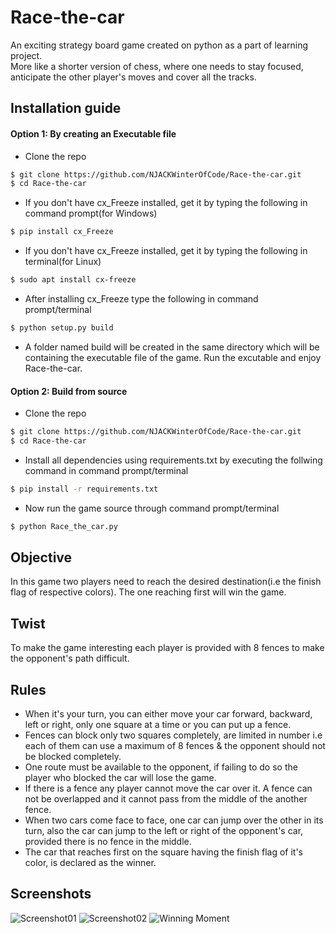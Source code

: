 # Race-the-car
An exciting strategy board game created on python as a part of learning project.  
More like a shorter version of chess, where one needs to stay focused, anticipate the other player's moves and cover all the tracks.

## Installation guide
#### Option 1: By creating an Executable file
* Clone the repo
```sh
$ git clone https://github.com/NJACKWinterOfCode/Race-the-car.git
$ cd Race-the-car
```
* If you don't have cx_Freeze installed, get it by typing the following in command prompt(for Windows)
```sh
$ pip install cx_Freeze
```
* If you don't have cx_Freeze installed, get it by typing the following in terminal(for Linux)
```sh
$ sudo apt install cx-freeze
```
* After installing cx_Freeze type the following in command prompt/terminal
```sh
$ python setup.py build
```
* A folder named build will be created in the same directory which will be containing the executable file of the game. Run the excutable and enjoy Race-the-car.

#### Option 2: Build from source
* Clone the repo
```sh
$ git clone https://github.com/NJACKWinterOfCode/Race-the-car.git
$ cd Race-the-car
```
* Install all dependencies using requirements.txt by executing the follwing command in command prompt/terminal
```sh
$ pip install -r requirements.txt
```
* Now run the game source through command prompt/terminal
```sh
$ python Race_the_car.py
```

## Objective
In this game two players need to reach the desired destination(i.e the finish flag of respective colors). The one reaching first will win the game.

## Twist
To make the game interesting each player is provided with 8 fences to make the opponent's path difficult.

## Rules
* When it's your turn, you can either move your car forward, backward, left or right, only one square at a time or you can put up a fence.  
* Fences can block only two squares completely, are limited in number i.e each of them can use a maximum of 8 fences & the opponent should not be blocked completely.  
* One route must be available to the opponent, if failing to do so the player who blocked the car will lose the game.  
* If there is a fence any player cannot move the car over it. A fence can not be overlapped and it cannot pass from the middle of the another fence.  
* When two cars come face to face, one car can jump over the other in its turn, also the car can jump to the left or right of the opponent's car, provided there is no fence in the middle.  
* The car that reaches first on the square having the finish flag of it's color, is declared as the winner.  

## Screenshots
![Screenshot01](screenshots/screenshot01.png)
![Screenshot02](screenshots/screenshot02.png)
![Winning Moment](screenshots/screenshot03.png)
